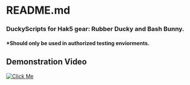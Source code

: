 # README.md
### DuckyScripts for Hak5 gear: Rubber Ducky and Bash Bunny. 
#### *Should only be used in authorized testing enviorments.  

## Demonstration Video
[![Click Me](https://img.youtube.com/vi/5RGWCgTj9_g/0.jpg)](https://www.youtube.com/watch?v=iliXOUG4Sjo)
